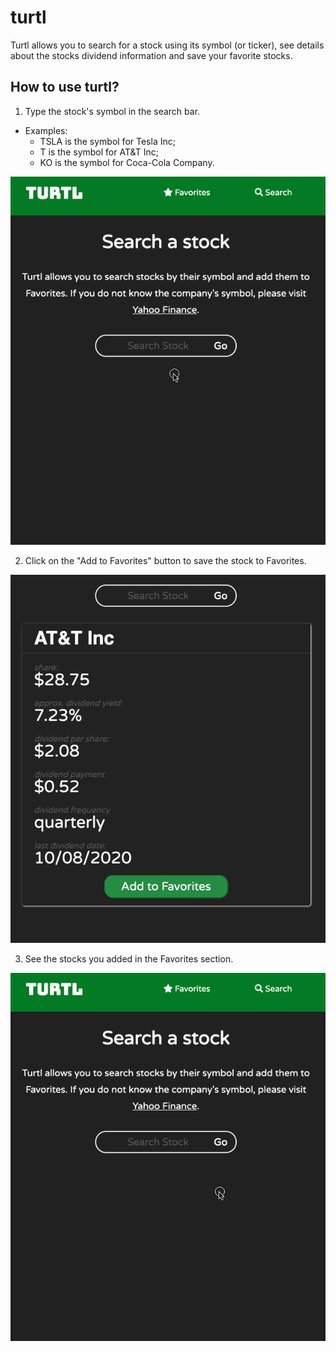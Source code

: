 # turtl

Turtl allows you to search for a stock using its symbol (or ticker), see details about the stocks dividend information and save your favorite stocks.

## How to use turtl?

1. Type the stock's symbol in the search bar.

- Examples:
  - TSLA is the symbol for Tesla Inc;
  - T is the symbol for AT&T Inc;
  - KO is the symbol for Coca-Cola Company.

![search](instruction%20screenshots/search.gif)

2. Click on the "Add to Favorites" button to save the stock to Favorites.

![add](instruction%20screenshots/add.gif)

3. See the stocks you added in the Favorites section.

![favorites](instruction%20screenshots/favorites.gif)
